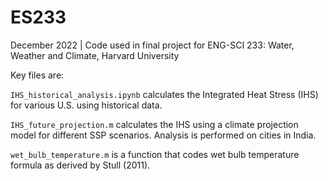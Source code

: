 # ES233
December 2022 | Code used in final project for ENG-SCI 233: Water, Weather and Climate, Harvard University

Key files are:

``IHS_historical_analysis.ipynb`` calculates the Integrated Heat Stress (IHS) for various U.S. using historical data.

``IHS_future_projection.m`` calculates the IHS using a climate projection model for different SSP scenarios. Analysis is performed on cities in India.

``wet_bulb_temperature.m`` is a function that codes wet bulb temperature formula as derived by Stull (2011).
